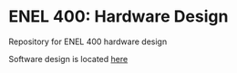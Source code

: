 # ENEL 400: Hardware Design
Repository for ENEL 400 hardware design

Software design is located
[
here
](https://github.com/awsmit07/ENEL_400-software_design)
